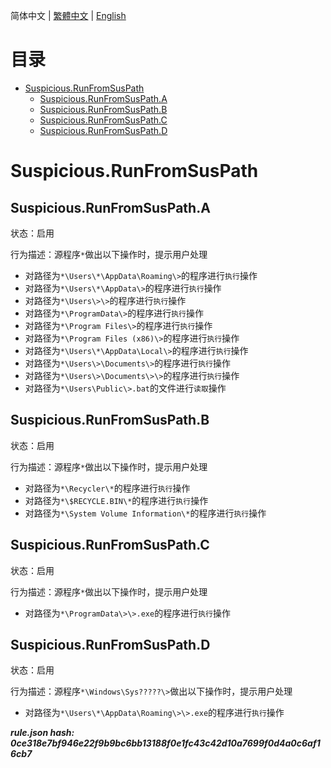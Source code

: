 


  
简体中文 | [繁體中文](README_zh_tw.md) | [English](README_en_us.md)  
  

目录
==

* [Suspicious.RunFromSusPath](#suspiciousrunfromsuspath)
	* [Suspicious.RunFromSusPath.A](#suspiciousrunfromsuspatha)
	* [Suspicious.RunFromSusPath.B](#suspiciousrunfromsuspathb)
	* [Suspicious.RunFromSusPath.C](#suspiciousrunfromsuspathc)
	* [Suspicious.RunFromSusPath.D](#suspiciousrunfromsuspathd)

# Suspicious.RunFromSusPath

## Suspicious.RunFromSusPath.A
  
状态：启用

行为描述：源程序`*`做出以下操作时，提示用户处理
- 对路径为`*\Users\*\AppData\Roaming\>`的程序进行`执行`操作
- 对路径为`*\Users\*\AppData\>`的程序进行`执行`操作
- 对路径为`*\Users\>\>`的程序进行`执行`操作
- 对路径为`*\ProgramData\>`的程序进行`执行`操作
- 对路径为`*\Program Files\>`的程序进行`执行`操作
- 对路径为`*\Program Files (x86)\>`的程序进行`执行`操作
- 对路径为`*\Users\*\AppData\Local\>`的程序进行`执行`操作
- 对路径为`*\Users\>\Documents\>`的程序进行`执行`操作
- 对路径为`*\Users\>\Documents\>\>`的程序进行`执行`操作
- 对路径为`*\Users\Public\>.bat`的文件进行`读取`操作

## Suspicious.RunFromSusPath.B
  
状态：启用

行为描述：源程序`*`做出以下操作时，提示用户处理
- 对路径为`*\Recycler\*`的程序进行`执行`操作
- 对路径为`*\$RECYCLE.BIN\*`的程序进行`执行`操作
- 对路径为`*\System Volume Information\*`的程序进行`执行`操作

## Suspicious.RunFromSusPath.C
  
状态：启用

行为描述：源程序`*`做出以下操作时，提示用户处理
- 对路径为`*\ProgramData\>\>.exe`的程序进行`执行`操作

## Suspicious.RunFromSusPath.D
  
状态：启用

行为描述：源程序`*\Windows\Sys?????\>`做出以下操作时，提示用户处理
- 对路径为`*\Users\*\AppData\Roaming\>\>.exe`的程序进行`执行`操作
  
***rule.json hash: 0ce318e7bf946e22f9b9bc6bb13188f0e1fc43c42d10a7699f0d4a0c6af16cb7***